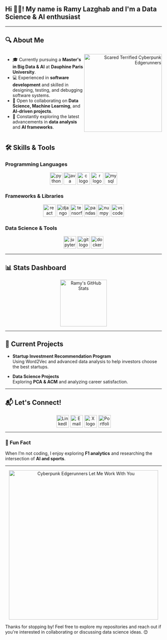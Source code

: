 <h2 align="left">Hi 👋🏻! My name is Ramy Lazghab and I'm a Data Science & AI enthusiast</h2>

---

## 🔍 About Me

<div style="display: flex; align-items: center; justify-content: space-between;">

<div>
  
- 🎓 Currently pursuing a **Master's in Big Data & AI** at **Dauphine Paris University**.  
- 💻 Experienced in **software development** and skilled in designing, testing, and debugging software systems.  
- 🤝 Open to collaborating on **Data Science, Machine Learning**, and **AI-driven projects**.  
- 🌱 Constantly exploring the latest advancements in **data analysis** and **AI frameworks**.

</div>

<div align="right">
  <img src="https://media.giphy.com/media/OZvqlLhnyvWZnqXJSF/giphy.gif" alt="Scared Terrified Cyberpunk Edgerunners" width="250" />
</div>

</div>

## 🛠️ Skills & Tools

### **Programming Languages**
<div align="center">
  <img src
="https://cdn.jsdelivr.net/gh/devicons/devicon/icons/python/python-original.svg" height="40" alt="python logo" />

  <img src="https://cdn.jsdelivr.net/gh/devicons/devicon/icons/java/java-original.svg" height="40" alt="java logo" />
  <img src="https://cdn.jsdelivr.net/gh/devicons/devicon/icons/c/c-original.svg" height="40" alt="c logo" />
  <img src="https://cdn.jsdelivr.net/gh/devicons/devicon/icons/r/r-original.svg" height="40" alt="r logo" />
  <img src="https://cdn.jsdelivr.net/gh/devicons/devicon/icons/mysql/mysql-original.svg" height="40" alt="mysql logo" />
</div>

### **Frameworks & Libraries**
<div align="center">
  <img src="https://cdn.jsdelivr.net/gh/devicons/devicon/icons/react/react-original.svg" height="40" alt="react logo" />
  <img src="https://img.icons8.com/?size=100&id=qV-JzWYl9dzP&format=png&color=000000" height="40" alt="django rest framework logo" />
  <img src="https://cdn.jsdelivr.net/gh/devicons/devicon/icons/tensorflow/tensorflow-original.svg" height="40" alt="tensorflow logo" />
  <img src="https://cdn.jsdelivr.net/gh/devicons/devicon/icons/pandas/pandas-original.svg" height="40" alt="pandas logo" />
  <img src="https://cdn.jsdelivr.net/gh/devicons/devicon/icons/numpy/numpy-original.svg" height="40" alt="numpy logo" />
  <img src="https://cdn.jsdelivr.net/gh/devicons/devicon/icons/vscode/vscode-original.svg" height="40" alt="vscode logo" />
</div>

### **Data Science & Tools**
<div align="center">
  <img src="https://cdn.jsdelivr.net/gh/devicons/devicon/icons/jupyter/jupyter-original.svg" height="40" alt="jupyter logo" />
  <img src="https://cdn.jsdelivr.net/gh/devicons/devicon/icons/git/git-original.svg" height="40" alt="git logo" />
  <img src="https://cdn.jsdelivr.net/gh/devicons/devicon/icons/docker/docker-original.svg" height="40" alt="docker logo" />
</div>

---

## 📊 Stats Dashboard
<div align="center">
  <img src="https://github-readme-stats.vercel.app/api?username=Rblaze23&show_icons=true&theme=tokyonight" alt="Ramy's GitHub Stats" height="150"/>
</div>

---

## 🎯 Current Projects
- **Startup Investment Recommendation Program**  
  Using Word2Vec and advanced data analysis to help investors choose the best startups.

- **Data Science Projects**  
  Exploring **PCA & ACM** and analyzing career satisfaction.

---

## 📬 Let's Connect!
<div align="center" style="display: flex; gap: 5px; justify-content: center; align-items: center; margin-top: 20px;">
  <a href="https://www.linkedin.com/in/ramy-lazghab-1464a8201/" target="_blank" title="LinkedIn Profile">
    <img src="https://img.icons8.com/?size=100&id=13930&format=png&color=000000" 
         height="40" alt="LinkedIn logo" style="transition: transform 0.3s;" 
         onmouseover="this.style.transform='scale(1.2)'" 
         onmouseout="this.style.transform='scale(1)'"/>
  </a>
  <a href="mailto:ramy.lazghab@dauphine.tn" title="Send an Email">
    <img src="https://img.icons8.com/?size=100&id=13640&format=png&color=000000" 
         height="40" alt="Email logo" style="transition: transform 0.3s;" 
         onmouseover="this.style.transform='scale(1.2)'" 
         onmouseout="this.style.transform='scale(1)'"/>
  </a> 
  <a href="https://x.com/NightOwlx23" target="_blank" title="X (Twitter) Profile">
    <img src="https://img.icons8.com/?size=100&id=ClbD5JTFM7FA&format=png&color=000000" 
         height="40" alt="X logo" style="transition: transform 0.3s;" 
         onmouseover="this.style.transform='scale(1.2)'" 
         onmouseout="this.style.transform='scale(1)'"/>
  </a>
  <a href="https://rblaze23.github.io/Portfolio/" target="_blank" title="Visit My Portfolio">
    <img src="https://img.icons8.com/?size=100&id=64007&format=png&color=000000" 
         height="40" alt="Portfolio logo" style="transition: transform 0.3s;" 
         onmouseover="this.style.transform='scale(1.2)'" 
         onmouseout="this.style.transform='scale(1)'"/>
  </a>
</div>


---

### 🚀 Fun Fact
When I’m not coding, I enjoy exploring **F1 analytics** and researching the intersection of **AI and sports**.

---

<div align="center">
  <img src="https://media.giphy.com/media/36keVNMOZWlZvqdRG1/giphy.gif" alt="Cyberpunk Edgerunners Let Me Work With You" width="480" />
</div>



Thanks for stopping by! Feel free to explore my repositories and reach out if you're interested in collaborating or discussing data science ideas. 😊



